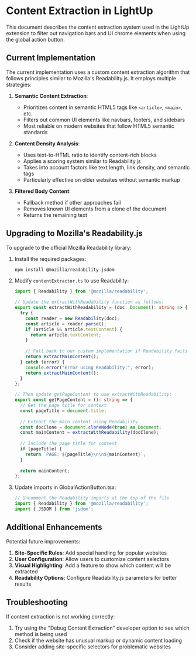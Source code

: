 # Content Extraction in LightUp

This document describes the content extraction system used in the LightUp extension to filter out navigation bars and UI chrome elements when using the global action button.

## Current Implementation

The current implementation uses a custom content extraction algorithm that follows principles similar to Mozilla's Readability.js. It employs multiple strategies:

1. **Semantic Content Extraction**:
   - Prioritizes content in semantic HTML5 tags like `<article>`, `<main>`, etc.
   - Filters out common UI elements like navbars, footers, and sidebars
   - Most reliable on modern websites that follow HTML5 semantic standards

2. **Content Density Analysis**:
   - Uses text-to-HTML ratio to identify content-rich blocks
   - Applies a scoring system similar to Readability.js
   - Takes into account factors like text length, link density, and semantic tags
   - Particularly effective on older websites without semantic markup

3. **Filtered Body Content**:
   - Fallback method if other approaches fail
   - Removes known UI elements from a clone of the document
   - Returns the remaining text

## Upgrading to Mozilla's Readability.js

To upgrade to the official Mozilla Readability library:

1. Install the required packages:
   ```bash
   npm install @mozilla/readability jsdom
   ```

2. Modify `contentExtractor.ts` to use Readability:
   ```typescript
   import { Readability } from '@mozilla/readability';

   // Update the extractWithReadability function as follows:
   export const extractWithReadability = (doc: Document): string => {
     try {
       const reader = new Readability(doc);
       const article = reader.parse();
       if (article && article.textContent) {
         return article.textContent;
       }
       
       // Fall back to our custom implementation if Readability fails
       return extractMainContent();
     } catch (error) {
       console.error("Error using Readability:", error);
       return extractMainContent();
     }
   };

   // Then update getPageContent to use extractWithReadability:
   export const getPageContent = (): string => {
     // Get the page title for context
     const pageTitle = document.title;
     
     // Extract the main content using Readability
     const docClone = document.cloneNode(true) as Document;
     const mainContent = extractWithReadability(docClone);
     
     // Include the page title for context
     if (pageTitle) {
       return `PAGE: ${pageTitle}\n\n${mainContent}`;
     }
     
     return mainContent;
   };
   ```

3. Update imports in GlobalActionButton.tsx:
   ```typescript
   // Uncomment the Readability imports at the top of the file
   import { Readability } from '@mozilla/readability';
   import { JSDOM } from 'jsdom';
   ```

## Additional Enhancements

Potential future improvements:

1. **Site-Specific Rules**: Add special handling for popular websites
2. **User Configuration**: Allow users to customize content selectors
3. **Visual Highlighting**: Add a feature to show which content will be extracted
4. **Readability Options**: Configure Readability.js parameters for better results

## Troubleshooting

If content extraction is not working correctly:

1. Try using the "Debug Content Extraction" developer option to see which method is being used
2. Check if the website has unusual markup or dynamic content loading
3. Consider adding site-specific selectors for problematic websites
